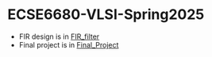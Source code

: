 # ECSE6680-VLSI-Spring2025
- FIR design is in [FIR_filter](./FIR_filter/)
- Final project is in [Final_Project](./Final_Project/)